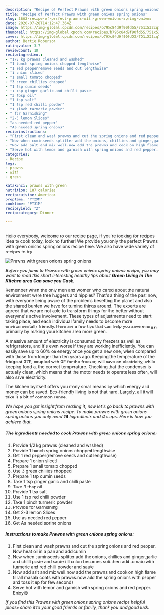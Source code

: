 ```yaml
---
description: "Recipe of Perfect Prawns with green onions spring onions"
title: "Recipe of Perfect Prawns with green onions spring onions"
slug: 2802-recipe-of-perfect-prawns-with-green-onions-spring-onions
date: 2020-07-28T14:12:47.364Z
image: https://img-global.cpcdn.com/recipes/b795c84d9f90fd55/751x532cq70/prawns-with-green-onions-spring-onions-recipe-main-photo.jpg
thumbnail: https://img-global.cpcdn.com/recipes/b795c84d9f90fd55/751x532cq70/prawns-with-green-onions-spring-onions-recipe-main-photo.jpg
cover: https://img-global.cpcdn.com/recipes/b795c84d9f90fd55/751x532cq70/prawns-with-green-onions-spring-onions-recipe-main-photo.jpg
author: Bertie Roberson
ratingvalue: 3.7
reviewcount: 10
recipeingredient:
- "1/2 kg prawns cleaned and washed"
- "1 bunch spring onions chopped lengthwise"
- "1 red pepperremove seeds and cut lengthwise"
- "1 onion sliced"
- "1 small tomato chopped"
- "3 green chillies chopped"
- "1 tsp cumin seeds"
- "1 tsp ginger garlic and chilli paste"
- "3 tbsp oil"
- "1 tsp salt"
- "1 tsp red chilli powder"
- "1 pinch turmeric powder"
- " for Garnishing"
- "2-3 lemon Slices"
- "as needed red pepper"
- "As needed spring onions"
recipeinstructions:
- "First clean and wash prawns and cut the spring onions and red pepper. Now heat oil in a pan and add cumin"
- "Now when cuminseeds splitter add the onions, chillies and ginger,garlic and chilli paste and saute till onion becomes soft.then add tomato with turmeric and red chilli powder and saute"
- "Now add salt and mix well.now add the prawns and cook on high flame till all masala coats with prawns.now add the spring onions with pepper and toss it up for few seconds"
- "Serve hot with lemon and garnish with spring onions and red pepper. Enjoy😋"
categories:
- Recipe
tags:
- prawns
- with
- green

katakunci: prawns with green 
nutrition: 187 calories
recipecuisine: American
preptime: "PT29M"
cooktime: "PT31M"
recipeyield: "2"
recipecategory: Dinner

---
```

<br>
Hello everybody, welcome to our recipe page, If you're looking for recipes idea to cook today, look no further! We provide you only the perfect Prawns with green onions spring onions recipe here. We also have wide variety of recipes to try.
<br>


![Prawns with green onions spring onions](https://img-global.cpcdn.com/recipes/b795c84d9f90fd55/751x532cq70/prawns-with-green-onions-spring-onions-recipe-main-photo.jpg)

<i>Before you jump to Prawns with green onions spring onions recipe, you may want to read this short interesting healthy tips about 
<strong>Green Living In The Kitchen area Can save you Cash</strong>.</i>
</br>

Remember when the only men and women who cared about the natural environment were tree huggers and hippies? That's a thing of the past now, with everyone being aware of the problems besetting the planet and also the shared burden we have for turning things around. The experts are agreed that we are not able to transform things for the better without everyone's active involvement. These types of adjustments need to start taking place, and each individual family needs to become more environmentally friendly. Here are a few tips that can help you save energy, primarily by making your kitchen area more green.

A massive amount of electricity is consumed by freezers as well as refrigerators, and it's even worse if they are working inefficiently. You can easily save up to 60% on energy once you get a new one, when compared with those from longer than ten years ago. Keeping the temperature of the fridge at 37F, coupled with 0F for the freezer, will save on electricity, while keeping food at the correct temperature. Checking that the condenser is actually clean, which means that the motor needs to operate less often, will also save electricity.

The kitchen by itself offers you many small means by which energy and money can be saved. Eco-friendly living is not that hard. Largely, all it will take is a bit of common sense.


<i>We hope you got insight from reading it, now let's go back to prawns with green onions spring onions recipe. To make prawns with green onions spring onions you only need <strong>16</strong> ingredients and <strong>4</strong> steps. Here is how you achieve that.
</i>

##### The ingredients needed to cook Prawns with green onions spring onions:

1. Provide 1/2 kg prawns (cleaned and washed)
1. Provide 1 bunch spring onions chopped lengthwise
1. Get 1 red pepper(remove seeds and cut lengthwise)
1. Prepare 1 onion sliced
1. Prepare 1 small tomato chopped
1. Use 3 green chillies chopped
1. Prepare 1 tsp cumin seeds
1. Take 1 tsp ginger garlic and chilli paste
1. Take 3 tbsp oil
1. Provide 1 tsp salt
1. Use 1 tsp red chilli powder
1. Take 1 pinch turmeric powder
1. Provide  for Garnishing
1. Get 2-3 lemon Slices
1. Use as needed red pepper
1. Get As needed spring onions


##### Instructions to make Prawns with green onions spring onions:

1. First clean and wash prawns and cut the spring onions and red pepper. Now heat oil in a pan and add cumin
1. Now when cuminseeds splitter add the onions, chillies and ginger,garlic and chilli paste and saute till onion becomes soft.then add tomato with turmeric and red chilli powder and saute
1. Now add salt and mix well.now add the prawns and cook on high flame till all masala coats with prawns.now add the spring onions with pepper and toss it up for few seconds
1. Serve hot with lemon and garnish with spring onions and red pepper. Enjoy😋


<i>If you find this Prawns with green onions spring onions recipe helpful please share it to your good friends or family, thank you and good luck.</i>
